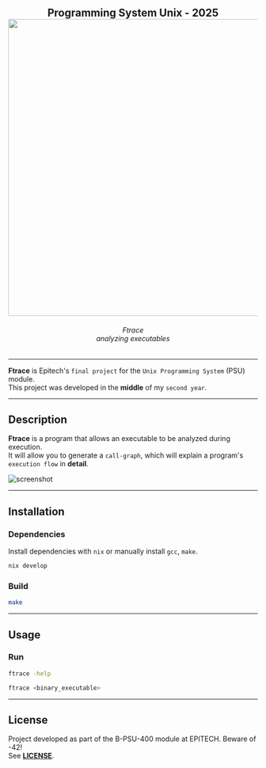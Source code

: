 <h2 align="center">
   Programming System Unix - 2025<br>
  <img src="https://raw.githubusercontent.com/catppuccin/catppuccin/main/assets/palette/macchiato.png" width="600px"/>
  <br>
</h2>

<h6 align="center">
    Ftrace<br>analyzing executables<br>
</h6>

---

**Ftrace** is Epitech's `final project` for the `Unix Programming System` (PSU) module.<br>
This project was developed in the **middle** of my `second year`.<br>

---

## Description

**Ftrace** is a program that allows an executable to be analyzed during execution.<br>
It will allow you to generate a `call-graph`, which will explain a program's `execution flow` in **detail**.

![screenshot](./assets/example.png")

---

## Installation

### Dependencies

Install dependencies with `nix` or manually install `gcc`, `make`.

```bash
nix develop
```

### Build

```bash
make
```

---

## Usage

### Run

```bash
ftrace -help
```

```bash
ftrace <binary_executable>
```

---

## License

Project developed as part of the B-PSU-400 module at EPITECH. Beware of -42!<br>
See [**LICENSE**](/LICENSE.md).
